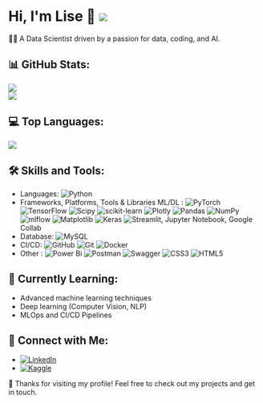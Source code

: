 # Hi, I'm Lise 👋 [![](https://visitcount.itsvg.in/api?id=lisek75&icon=0&color=0)](https://visitcount.itsvg.in) 
👩‍💻 A Data Scientist driven by a passion for data, coding, and AI. 

## 📊 GitHub Stats:
![](https://github-readme-stats.vercel.app/api?username=lisek75&theme=default&hide_border=false&include_all_commits=false&count_private=false)<br/>
![](https://github-readme-streak-stats.herokuapp.com/?user=lisek75&theme=default&hide_border=false)<br/>


## 💻 Top Languages:
![](https://github-readme-stats.vercel.app/api/top-langs/?username=lisek75&theme=default&hide_border=false&include_all_commits=true&count_private=false&layout=compact)

## 🛠 Skills and Tools:
- Languages:  ![Python](https://img.shields.io/badge/python-3670A0?style=for-the-badge&logo=python&logoColor=ffdd54)
- Frameworks, Platforms, Tools & Libraries ML/DL :  ![PyTorch](https://img.shields.io/badge/PyTorch-%23EE4C2C.svg?style=for-the-badge&logo=PyTorch&logoColor=white) ![TensorFlow](https://img.shields.io/badge/TensorFlow-%23FF6F00.svg?style=for-the-badge&logo=TensorFlow&logoColor=white) ![Scipy](https://img.shields.io/badge/SciPy-%230C55A5.svg?style=for-the-badge&logo=scipy&logoColor=%white) ![scikit-learn](https://img.shields.io/badge/scikit--learn-%23F7931E.svg?style=for-the-badge&logo=scikit-learn&logoColor=white)  ![Plotly](https://img.shields.io/badge/Plotly-%233F4F75.svg?style=for-the-badge&logo=plotly&logoColor=white) ![Pandas](https://img.shields.io/badge/pandas-%23150458.svg?style=for-the-badge&logo=pandas&logoColor=white) ![NumPy](https://img.shields.io/badge/numpy-%23013243.svg?style=for-the-badge&logo=numpy&logoColor=white) ![mlflow](https://img.shields.io/badge/mlflow-%23d9ead3.svg?style=for-the-badge&logo=numpy&logoColor=blue) ![Matplotlib](https://img.shields.io/badge/Matplotlib-%23ffffff.svg?style=for-the-badge&logo=Matplotlib&logoColor=black) ![Keras](https://img.shields.io/badge/Keras-%23D00000.svg?style=for-the-badge&logo=Keras&logoColor=white) ![Streamlit](https://img.shields.io/badge/Streamlit-%23FE4B4B.svg?style=for-the-badge&logo=streamlit&logoColor=white), Jupyter Notebook, Google Collab 
- Database:  ![MySQL](https://img.shields.io/badge/mysql-4479A1.svg?style=for-the-badge&logo=mysql&logoColor=white)
- CI/CD:  ![GitHub](https://img.shields.io/badge/github-%23121011.svg?style=for-the-badge&logo=github&logoColor=white) ![Git](https://img.shields.io/badge/git-%23F05033.svg?style=for-the-badge&logo=git&logoColor=white) ![Docker](https://img.shields.io/badge/docker-%230db7ed.svg?style=for-the-badge&logo=docker&logoColor=white)
- Other :  ![Power Bi](https://img.shields.io/badge/power_bi-F2C811?style=for-the-badge&logo=powerbi&logoColor=black) ![Postman](https://img.shields.io/badge/Postman-FF6C37?style=for-the-badge&logo=postman&logoColor=white) ![Swagger](https://img.shields.io/badge/-Swagger-%23Clojure?style=for-the-badge&logo=swagger&logoColor=white)
![CSS3](https://img.shields.io/badge/css3-%231572B6.svg?style=for-the-badge&logo=css3&logoColor=white) ![HTML5](https://img.shields.io/badge/html5-%23E34F26.svg?style=for-the-badge&logo=html5&logoColor=white)

## 🌱 Currently Learning:
- Advanced machine learning techniques
- Deep learning (Computer Vision, NLP)
- MLOps and CI/CD Pipelines

## 🔗 Connect with Me:
- [![LinkedIn](https://img.shields.io/badge/LinkedIn-%230077B5.svg?logo=linkedin&logoColor=white)](https://linkedin.com/in/lise-karimi) 
- [![Kaggle](https://img.shields.io/badge/Kaggle-Profile-blue)](https://www.kaggle.com/lizk75)



🌹 Thanks for visiting my profile! Feel free to check out my projects and get in touch. 

